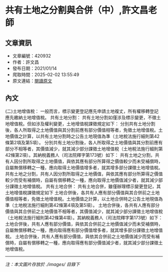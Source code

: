 # 共有土地之分割與合併（中）,許文昌老師

## 文章資訊
- 文章編號：420932
- 作者：許文昌
- 發布日期：2021/01/14
- 爬取時間：2025-02-02 13:55:49
- 原文連結：[閱讀原文](https://real-estate.get.com.tw/Columns/detail.aspx?no=420932)

## 內文
(二)土地增值稅：
一般而言，標示變更登記應先申請土地複丈，所有權移轉登記應先繳納土地增值稅。
共有土地分割：
共有土地分割如僅涉及標示變更，不徵土地增值稅。但如涉及權利變更，土地增值稅課徵規定如下：
分別共有土地分割後，各人所取得之土地價值與其分割前應有部分價值相等者，免徵土地增值稅。土地價值之計算，以共有土地分割時之公告土地現值為準（土地稅法施行細則第42條第2項及第5項）。
分別共有土地分割後，各人所取得之土地價值與其分割前應有部分不相等者，其價值減少，就其減少部分課徵土地增值稅（土地稅法施行細則第42條第2項）。其納稅義務人（司法院釋字第173號）如下：
共有土地之分割，共有人因分割所取得之土地價值，與依其應有部分所算得之價值較少而未受補償時，自屬無償移轉之一種，應向取得土地價值增多者，就其增多部分課徵土地增值稅。
共有土地之分割，共有人因分割所取得之土地價值，與依其應有部分所算得之價值較少而受有補償時，自屬有償移轉之一種，應向取得土地價值減少者，就其減少部分課徵土地增值稅。
共有土地合併：
共有土地合併，雖僅辦理標示變更登記，其土地增值稅課徵規定如下
土地合併後，各共有人應有部分價值與其合併前之土地價值相等者，免徵土地增值稅。土地價值之計算，以土地合併時之公告土地現值為準（土地稅法施行細則第42條第4項及第5項）。
土地合併後，各共有人應有部分價值與其合併前之土地價值不相等者，其價值減少，就其減少部分課徵土地增值稅（土地稅法施行細則第42條第4項）。其納稅義務人（司法院釋字第173號）如下：
土地合併後，共有人應有部分價值，與依其合併前之土地價值減少而未受補償時，自屬無償移轉之一種，應向取得應有部分價值增多者，就其增多部分課徵土地增值稅。
土地合併後，共有人應有部分價值，與依其合併前之土地價值減少而受有補償時，自屬有償移轉之一種，應向取得應有部分價值減少者，就其減少部分課徵土地增值稅。

---
*注：本文圖片存放於 ./images/ 目錄下*
